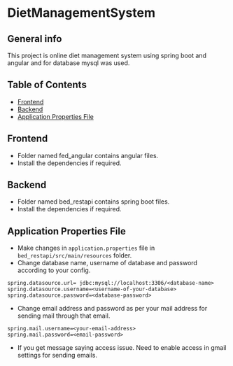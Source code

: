 # DietManagementSystem

## General info
This project is online diet management system using spring boot and angular and for database mysql was used.

## Table of Contents
* [Frontend](#frontend)
* [Backend](#backend)
* [Application Properties File](#application-properties-file)
	
## Frontend
* Folder named fed_angular contains angular files.
* Install the dependencies if required.

## Backend
* Folder named bed_restapi contains spring boot files.
* Install the dependencies if required.

## Application Properties File
* Make changes in ```application.properties``` file in ```bed_restapi/src/main/resources``` folder. 
* Change database name, username of database and password according to your config.
```
spring.datasource.url= jdbc:mysql://localhost:3306/<database-name>
spring.datasource.username=<username-of-your-database>
spring.datasource.password=<database-password>
```

* Change email address and password as per your mail address for sending mail through that email. 
```
spring.mail.username=<your-email-address>
spring.mail.password=<email-password>
```

* If you get message saying access issue. Need to enable access in gmail settings for sending emails.
